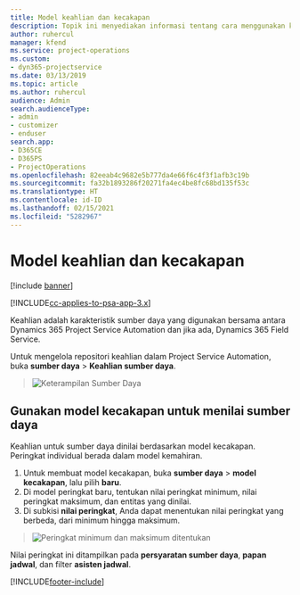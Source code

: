 ```yaml
---
title: Model keahlian dan kecakapan
description: Topik ini menyediakan informasi tentang cara menggunakan keahlian dan model kecakapan.
author: ruhercul
manager: kfend
ms.service: project-operations
ms.custom:
- dyn365-projectservice
ms.date: 03/13/2019
ms.topic: article
ms.author: ruhercul
audience: Admin
search.audienceType:
- admin
- customizer
- enduser
search.app:
- D365CE
- D365PS
- ProjectOperations
ms.openlocfilehash: 82eeab4c9682e5b777da4e66f6c4f3f1afb3c19b
ms.sourcegitcommit: fa32b1893286f20271fa4ec4be8fc68bd135f53c
ms.translationtype: HT
ms.contentlocale: id-ID
ms.lasthandoff: 02/15/2021
ms.locfileid: "5282967"
---
```

# <a name="skills-and-proficiency-models"></a>Model keahlian dan kecakapan

[!include [banner](../includes/psa-now-project-operations.md)]

[!INCLUDE[cc-applies-to-psa-app-3.x](../includes/cc-applies-to-psa-app-3x.md)]

Keahlian adalah karakteristik sumber daya yang digunakan bersama antara Dynamics 365 Project Service Automation dan jika ada, Dynamics 365 Field Service. 

Untuk mengelola repositori keahlian dalam Project Service Automation, buka **sumber daya** \> **Keahlian sumber daya**. 

> ![Keterampilan Sumber Daya](media/Resource-Management-image84.png)

## <a name="use-proficiency-models-to-rate-resources"></a>Gunakan model kecakapan untuk menilai sumber daya

Keahlian untuk sumber daya dinilai berdasarkan model kecakapan. Peringkat individual berada dalam model kemahiran. 

1. Untuk membuat model kecakapan, buka **sumber daya** \> **model kecakapan**, lalu pilih **baru**.
2. Di model peringkat baru, tentukan nilai peringkat minimum, nilai peringkat maksimum, dan entitas yang dinilai.
3. Di subkisi **nilai peringkat**, Anda dapat menentukan nilai peringkat yang berbeda, dari minimum hingga maksimum.

> ![Peringkat minimum dan maksimum ditentukan](media/Resource-Management-image85.png)

Nilai peringkat ini ditampilkan pada **persyaratan sumber daya**, **papan jadwal**, dan filter **asisten jadwal**.


[!INCLUDE[footer-include](../includes/footer-banner.md)]